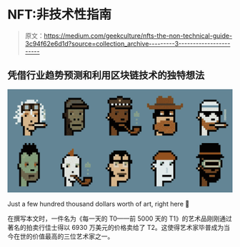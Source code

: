 # NFT:非技术性指南

> 原文：<https://medium.com/geekculture/nfts-the-non-technical-guide-3c94f62e6d1d?source=collection_archive---------3----------------------->

## 凭借行业趋势预测和利用区块链技术的独特想法

![](img/542a8ae95b3064e2ac31f97c8a64c168.png)

Just a few hundred thousand dollars worth of art, right here 🤯

在撰写本文时，一件名为《每一天的 T0——前 5000 天的 T1》的艺术品刚刚通过著名的拍卖行佳士得以 6930 万美元的价格卖给了 T2。这使得艺术家毕普成为当今在世的价值最高的三位艺术家之一。